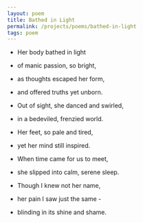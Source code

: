 ```yaml
---
layout: poem
title: Bathed in Light
permalink: /projects/poems/bathed-in-light
tags: poem
---
```


- Her body bathed in light
- of manic passion, so bright,
- as thoughts escaped her form,
- and offered truths yet unborn.

- Out of sight, she danced and swirled,
- in a bedeviled, frenzied world.
- Her feet, so pale and tired,
- yet her mind still inspired.

- When time came for us to meet,
- she slipped into calm, serene sleep.
- Though I knew not her name,
- her pain I saw just the same -
- blinding in its shine and shame.
